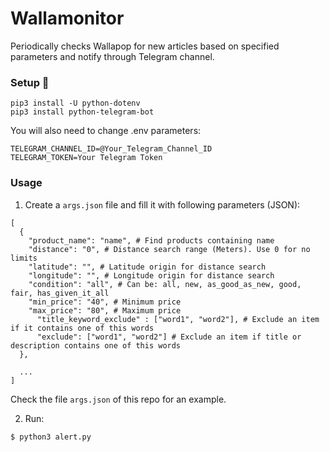 # Wallamonitor
Periodically checks Wallapop for new articles based on specified parameters and notify through Telegram channel.

### Setup 🔧
```
pip3 install -U python-dotenv
pip3 install python-telegram-bot 
```

You will also need to change .env parameters:
```
TELEGRAM_CHANNEL_ID=@Your_Telegram_Channel_ID
TELEGRAM_TOKEN=Your Telegram Token
```

### Usage
1. Create a `args.json` file and fill it with following parameters (JSON):

```
[
  {
    "product_name": "name", # Find products containing name
    "distance": "0", # Distance search range (Meters). Use 0 for no limits
    "latitude": "", # Latitude origin for distance search
    "longitude": "", # Longitude origin for distance search
    "condition": "all", # Can be: all, new, as_good_as_new, good, fair, has_given_it_all
    "min_price": "40", # Minimum price
    "max_price": "80", # Maximum price
	  "title_keyword_exclude" : ["word1", "word2"], # Exclude an item if it contains one of this words
	  "exclude": ["word1", "word2"] # Exclude an item if title or description contains one of this words
  },
  
  ...
]

```

Check the file `args.json` of this repo for an example.


2. Run:
``` 
$ python3 alert.py
```  


